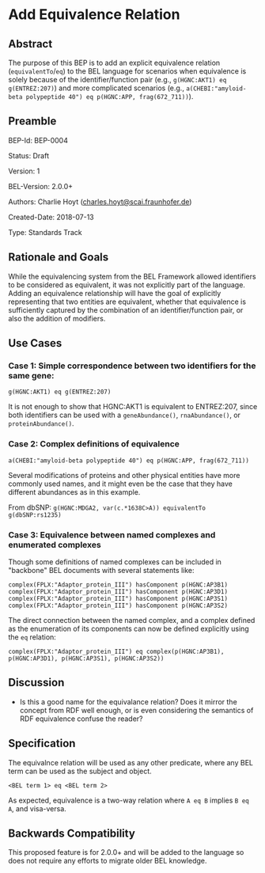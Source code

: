 # Add Equivalence Relation

## Abstract

The purpose of this BEP is to add an explicit equivalence relation (`equivalentTo`/`eq`) to the BEL language 
for scenarios when equivalence is solely because of the identifier/function pair (e.g., `g(HGNC:AKT1) eq g(ENTREZ:207)`)
and more complicated scenarios (e.g., `a(CHEBI:"amyloid-beta polypeptide 40") eq p(HGNC:APP, frag(672_711))`).

## Preamble

BEP-Id: BEP-0004

Status: Draft

Version: 1

BEL-Version: 2.0.0+

Authors: Charlie Hoyt (charles.hoyt@scai.fraunhofer.de)

Created-Date: 2018-07-13

Type: Standards Track

## Rationale and Goals

While the equivalencing system from the BEL Framework allowed identifiers to be considered as equivalent, 
it was not explicitly part of the language. Adding an equivalence relationship will have the goal of 
explicitly representing that two entities are equivalent, whether that equivalence is sufficiently captured 
by the combination of an identifier/function pair, or also the addition of modifiers.

## Use Cases

### Case 1: Simple correspondence between two identifiers for the same gene:

```
g(HGNC:AKT1) eq g(ENTREZ:207)
```

It is not enough to show that HGNC:AKT1 is equivalent to ENTREZ:207, since both identifiers can be used with a 
`geneAbundance()`, `rnaAbundance()`, or `proteinAbundance()`.

### Case 2: Complex definitions of equivalence

`a(CHEBI:"amyloid-beta polypeptide 40") eq p(HGNC:APP, frag(672_711))`

Several modifications of proteins and other physical entities have more commonly used names, and it might even be the 
case that  they have different abundances as in this example.

From dbSNP: `g(HGNC:MDGA2, var(c.*1638C>A)) equivalentTo g(dbSNP:rs1235)`

### Case 3: Equivalence between named complexes and enumerated complexes

Though some definitions of named complexes can be included in "backbone" BEL documents with several statements like:
```
complex(FPLX:"Adaptor_protein_III") hasComponent p(HGNC:AP3B1)
complex(FPLX:"Adaptor_protein_III") hasComponent p(HGNC:AP3D1)
complex(FPLX:"Adaptor_protein_III") hasComponent p(HGNC:AP3S1)
complex(FPLX:"Adaptor_protein_III") hasComponent p(HGNC:AP3S2)
```

The direct connection between the named complex, and a complex defined as the enumeration of its components can now
be defined explicitly using the `eq` relation:

`complex(FPLX:"Adaptor_protein_III") eq complex(p(HGNC:AP3B1), p(HGNC:AP3D1), p(HGNC:AP3S1), p(HGNC:AP3S2))`

## Discussion

- Is this a good name for the equivalance relation? Does it mirror the concept from RDF well enough, or is even 
considering the semantics of RDF equivalence confuse the reader?

## Specification

The equivalnce relation will be used as any other predicate, where any BEL term can be used as the subject and object.

`<BEL term 1> eq <BEL term 2>`

As expected, equivalence is a two-way relation where `A eq B` implies `B eq A`, and visa-versa.

## Backwards Compatibility

This proposed feature is for 2.0.0+ and will be added to the language so does not require any efforts to migrate older 
BEL knowledge.
